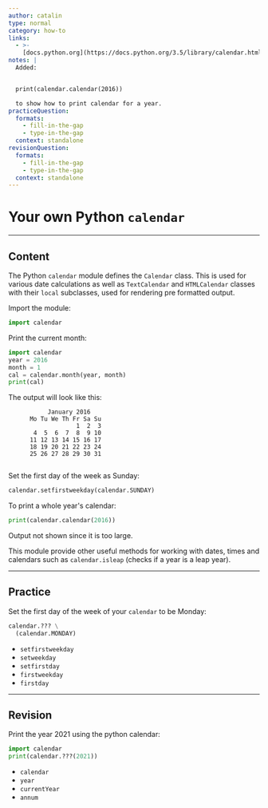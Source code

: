 ```yaml
---
author: catalin
type: normal
category: how-to
links:
  - >-
    [docs.python.org](https://docs.python.org/3.5/library/calendar.html){website}
notes: |
  Added:


  print(calendar.calendar(2016))

  to show how to print calendar for a year.
practiceQuestion:
  formats:
    - fill-in-the-gap
    - type-in-the-gap
  context: standalone
revisionQuestion:
  formats:
    - fill-in-the-gap
    - type-in-the-gap
  context: standalone
---
```


# Your own Python `calendar`


---

## Content

The Python `calendar` module defines the `Calendar` class. This is used for various date calculations as well as `TextCalendar` and `HTMLCalendar` classes with their `local` subclasses, used for rendering pre formatted output.

Import the module:

```python
import calendar
```

Print the current month:

```python
import calendar
year = 2016
month = 1
cal = calendar.month(year, month)
print(cal)


```

The output will look like this:

```plain-text
           January 2016
      Mo Tu We Th Fr Sa Su
                   1  2  3
       4  5  6  7  8  9 10
      11 12 13 14 15 16 17
      18 19 20 21 22 23 24
      25 26 27 28 29 30 31


```

Set the first day of the week as Sunday:

```python
calendar.setfirstweekday(calendar.SUNDAY)
```

To print a whole year's calendar:

```python
print(calendar.calendar(2016))
```

Output not shown since it is too large.

This module provide other useful methods for working with dates, times and calendars such as `calendar.isleap` (checks if a year is a leap year).


---

## Practice

Set the first day of the week of your `calendar` to be Monday:

```python
calendar.??? \
  (calendar.MONDAY)
```

- `setfirstweekday`
- `setweekday`
- `setfirstday`
- `firstweekday`
- `firstday`


---

## Revision

Print the year 2021 using the python calendar:

```python
import calendar
print(calendar.???(2021))
```

- `calendar`
- `year`
- `currentYear`
- `annum`
